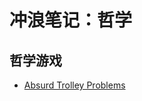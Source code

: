 # 冲浪笔记：哲学

## 哲学游戏

- [Absurd Trolley Problems][g1]

  [g1]: https://neal.fun/absurd-trolley-problems/

